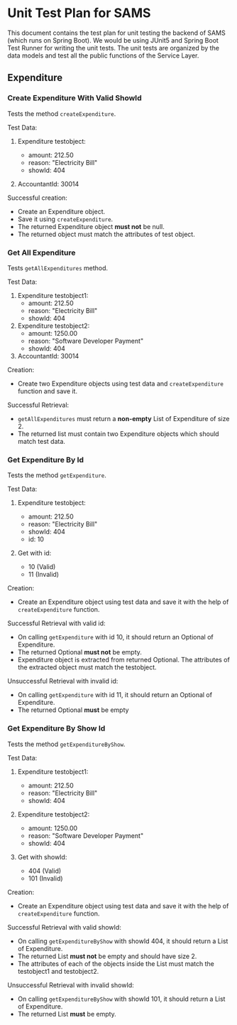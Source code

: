 # Unit Test Plan for SAMS

This document contains the test plan for unit testing the backend of SAMS (which runs on Spring Boot). We would be using JUnit5 and Spring Boot Test Runner for writing the unit tests. The unit tests are organized by the data models and test all the public functions of the Service Layer.

## Expenditure

### Create Expenditure With Valid ShowId

Tests the method `createExpenditure`.

Test Data:
1. Expenditure testobject: 
    - amount: 212.50
    - reason: "Electricity Bill"
    - showId: 404

2. AccountantId: 30014

Successful creation: 
- Create an Expenditure object.
- Save it using `createExpenditure`.
- The returned Expenditure object **must not** be null.
- The returned object must match the attributes of test object.

### Get All Expenditure

Tests `getAllExpenditures` method.

Test Data:
1. Expenditure testobject1: 
    - amount: 212.50
    - reason: "Electricity Bill"
    - showId: 404
2. Expenditure testobject2: 
    - amount: 1250.00
    - reason: "Software Developer Payment"
    - showId: 404
2. AccountantId: 30014

Creation:
- Create two Expenditure objects using test data and `createExpenditure` function and save it.

Successful Retrieval:
- `getAllExpenditures` must return a **non-empty** List of Expenditure of size 2.
- The returned list must contain two Expenditure objects which should match test data.

### Get Expenditure By Id

Tests the method `getExpenditure`.

Test Data:
1. Expenditure testobject: 
    - amount: 212.50
    - reason: "Electricity Bill"
    - showId: 404
    - id: 10

2. Get with id:
    - 10 (Valid)
    - 11 (Invalid)

Creation: 
- Create an Expenditure object using test data and save it with the help of `createExpenditure` function.

Successful Retrieval with valid id:
- On calling `getExpenditure` with id 10, it should return an Optional of Expenditure.
- The returned Optional **must not** be empty.
- Expenditure object is extracted from returned Optional. The attributes of the extracted object must match the testobject.

Unsuccessful Retrieval with invalid id:
- On calling `getExpenditure` with id 11, it should return an Optional of Expenditure.
- The returned Optional **must** be empty


### Get Expenditure By Show Id

Tests the method `getExpenditureByShow`.

Test Data:
1. Expenditure testobject1: 
    - amount: 212.50
    - reason: "Electricity Bill"
    - showId: 404
2. Expenditure testobject2: 
    - amount: 1250.00
    - reason: "Software Developer Payment"
    - showId: 404

3. Get with showId:
    - 404 (Valid)
    - 101 (Invalid)

Creation: 
- Create an Expenditure object using test data and save it with the help of `createExpenditure` function.

Successful Retrieval with valid showId:
- On calling `getExpenditureByShow` with showId 404, it should return a List of Expenditure.
- The returned List **must not** be empty and should have size 2.
- The attributes of each of the objects inside the List must match the testobject1 and testobject2.

Unsuccessful Retrieval with invalid showId:
- On calling `getExpenditureByShow` with showId 101, it should return a List of Expenditure.
- The returned List **must** be empty.


